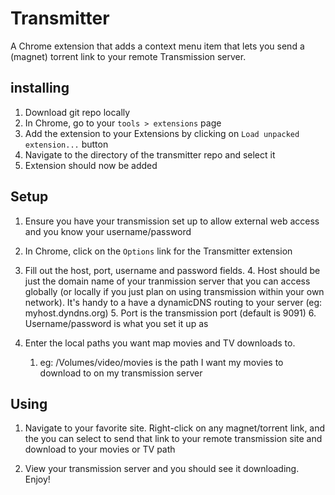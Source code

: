 # Transmitter

A Chrome extension that adds a context menu item that lets you send a (magnet) torrent link to your remote Transmission server.


## installing

1. Download git repo locally
2. In Chrome, go to your `tools > extensions` page
3. Add the extension to your Extensions by clicking on `Load unpacked extension...` button
4. Navigate to the directory of the transmitter repo and select it
5. Extension should now be added

## Setup

1. Ensure you have your transmission set up to allow external web access and you know your username/password
2. In Chrome, click on the `Options` link for the Transmitter extension
3. Fill out the host, port, username and password fields.
    4. Host should be just the domain name of your tranmission server that you can access globally (or locally if you just plan on using transmission within your own network). It's handy to a have a dynamicDNS routing to your server (eg: myhost.dyndns.org)
    5. Port is the transmission port (default is 9091)
    6. Username/password is what you set it up as    

4. Enter the local paths you want map movies and TV downloads to.
    1. eg: /Volumes/video/movies is the path I want my movies to download to on my transmission server
  

## Using

1. Navigate to your favorite site. Right-click on any magnet/torrent link, and the you can select to send that link to your remote transmission site and download to your movies or TV path

2. View your transmission server and you should see it downloading. Enjoy!



